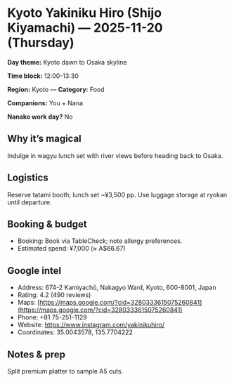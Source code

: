 # Kyoto Yakiniku Hiro (Shijo Kiyamachi) — 2025-11-20 (Thursday)

**Day theme:** Kyoto dawn to Osaka skyline

**Time block:** 12:00-13:30

**Region:** Kyoto — **Category:** Food

**Companions:** You + Nana

**Nanako work day?** No

## Why it’s magical
Indulge in wagyu lunch set with river views before heading back to Osaka.

## Logistics
Reserve tatami booth; lunch set ~¥3,500 pp. Use luggage storage at ryokan until departure.

## Booking & budget
- Booking: Book via TableCheck; note allergy preferences.
- Estimated spend: ¥7,000 (≈ A$66.67)

## Google intel
- Address: 674-2 Kamiyachō, Nakagyo Ward, Kyoto, 600-8001, Japan
- Rating: 4.2 (490 reviews)
- Maps: [https://maps.google.com/?cid=3280333615075260841](https://maps.google.com/?cid=3280333615075260841)
- Phone: +81 75-251-1129
- Website: https://www.instagram.com/yakinikuhiro/
- Coordinates: 35.0043578, 135.7704222

## Notes & prep
Split premium platter to sample A5 cuts.
